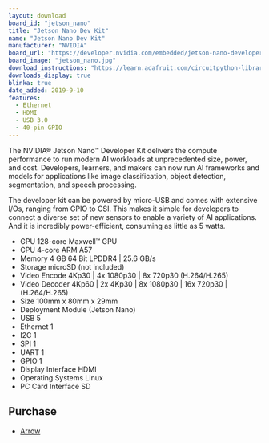 ```yaml
---
layout: download
board_id: "jetson_nano"
title: "Jetson Nano Dev Kit"
name: "Jetson Nano Dev Kit"
manufacturer: "NVIDIA"
board_url: "https://developer.nvidia.com/embedded/jetson-nano-developer-kit"
board_image: "jetson_nano.jpg"
download_instructions: "https://learn.adafruit.com/circuitpython-libraries-on-linux-and-the-nvidia-jetson-nano"
downloads_display: true
blinka: true
date_added: 2019-9-10
features:
  - Ethernet
  - HDMI
  - USB 3.0
  - 40-pin GPIO
---
```


The NVIDIA® Jetson Nano™ Developer Kit delivers the compute performance to run modern AI workloads at unprecedented size, power, and cost. Developers, learners, and makers can now run AI frameworks and models for applications like image classification, object detection, segmentation, and speech processing.  

The developer kit can be powered by micro-USB and comes with extensive I/Os, ranging from GPIO to CSI. This makes it simple for developers to connect a diverse set of new sensors to enable a variety of AI applications. And it is incredibly power-efficient, consuming as little as 5 watts.

- GPU   128-core Maxwell™ GPU
- CPU   4-core ARM A57
- Memory    4 GB 64 Bit LPDDR4 | 25.6 GB/s
- Storage   microSD (not included)
- Video Encode  4Kp30 | 4x 1080p30 | 8x 720p30 (H.264/H.265)
- Video Decoder 4Kp60 | 2x 4Kp30 | 8x 1080p30 | 16x 720p30 | (H.264/H.265)
- Size  100mm x 80mm x 29mm
- Deployment    Module (Jetson Nano)
- USB   5
- Ethernet  1
- I2C   1
- SPI   1
- UART  1
- GPIO  1
- Display Interface HDMI
- Operating Systems   Linux
- PC Card Interface SD

## Purchase
* [Arrow](https://www.arrow.com/products/945-13450-0000-000/nvidia)
